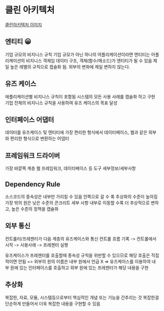 # 클린 아키텍처

[클린아키텍처 이미지](../resources/CleanArchitecture-bleue.jpeg)

## 엔티티 😀

기업 규모의 비지니스 규칙
기업 규모가 아닌 하나의 어플리케이션이라면 엔티티는 어플리케이션의 비지니스 객체임
데이터 구조, 객체(함수/메소드)가 엔티티가 될 수 있음
제일 높은 레벨의 규칙으로 캡슐화 됨.
외부의 변화에 제일 변하지 않는다.

## 유즈 케이스

애플리케이션별 비지니스 규칙이 포함됨
시스템의 모든 사용 사례를 캡슐화 하고 구현
기업 전체의 비지니스 규칙을 사용하여 유즈 케이스의 목표 달성

## 인터페이스 어댑터

데이터를 유즈케이스 및 엔티티에 가장 편리한 형식에서 데이터베이스, 웹과 같은 외부와 편리한 형식으로 변환하는 어댑터

## 프레임워크 드라이버

가장 바깥쪽 계층
웹 프레임워크, 데이터베이스 등 도구
세부정보/세부사항

## Dependency Rule

소스코드의 종속성은 내부만 가리킬 수 있음
안쪽으로 갈 수 록 추상화의 수준이 높아짐
가장 밖의 원은 낮은 수준의 콘크리트 세부 사항
내부로 이동할 수록 더 추상적으로 변하고, 높은 수준의 정책을 캡슐화

## 외부 통신

컨트롤러/프레젠터가 다음 계층의 유즈케이스와 통신
컨트롤 흐름 기록 -> 컨트롤에서 시작 -> 사용사례 -> 프레젠터 실행

유즈케이스가 프레젠터를 호출할때 종속성 규칙을 위반할 수 있으므로 해당 호출은 직접적이면 안됨 => 외부의 원의 이름은 내부 원에서 언급 X => 유즈케이스를 이용하여 내부 원에 있는 인터페이스를 호출하고 외부 원에 있는 프레젠터가 해당 내용을 구현

## 추상화

복잡한, 자료, 모듈, 시스템등으로부터 핵심적인 개념 또는 기능을 간추리는 것
복잡한걸 단순하게 만들어서 더욱 복잡한 내용을 구현할 수 있음
